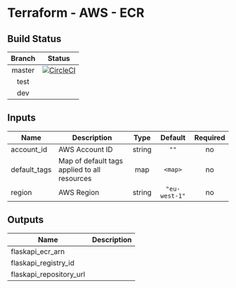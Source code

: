 # Terraform - AWS - ECR

## Build Status

| Branch | Status |
|:---:|:---:|
| master | [![CircleCI](https://circleci.com/gh/rb-org/tfm-aws-ecr/tree/master.svg?style=svg&circle-token=a5c31afa10bee08d08494e50d47edbf30e4a6d51)](https://circleci.com/gh/rb-org/tfm-aws-ecr/tree/master) |
| test |   |
| dev |   |

## Inputs

| Name | Description | Type | Default | Required |
|------|-------------|:----:|:-----:|:-----:|
| account\_id | AWS Account ID | string | `""` | no |
| default\_tags | Map of default tags applied to all resources | map | `<map>` | no |
| region | AWS Region | string | `"eu-west-1"` | no |

## Outputs

| Name | Description |
|------|-------------|
| flaskapi\_ecr\_arn |  |
| flaskapi\_registry\_id |  |
| flaskapi\_repository\_url |  |